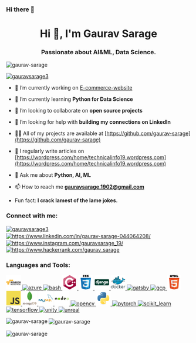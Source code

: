 ### Hi there 👋
<h1 align="center">Hi 👋, I'm Gaurav Sarage</h1>
<h3 align="center">Passionate about AI&ML, Data Science.</h3>

<p align="left"> <img src="https://komarev.com/ghpvc/?username=gaurav-sarage&label=Profile%20views&color=0e75b6&style=flat" alt="gaurav-sarage" /> </p>

<p align="left"> <a href="https://twitter.com/gauravsarage3" target="blank"><img src="https://img.shields.io/twitter/follow/gauravsarage3?logo=twitter&style=for-the-badge" alt="gauravsarage3" /></a> </p>

- 🔭 I’m currently working on [E-commerce-website](https://github.com/gaurav-sarage/E-commerce_website)

- 🌱 I’m currently learning **Python for Data Science**

- 👯 I’m looking to collaborate on **open source projects**

- 🤝 I’m looking for help with **building my connections on LinkedIn**

- 👨‍💻 All of my projects are available at [https://github.com/gaurav-sarage](https://github.com/gaurav-sarage)

- 📝 I regularly write articles on [https://wordpress.com/home/technicalinfo19.wordpress.com](https://wordpress.com/home/technicalinfo19.wordpress.com)

- 💬 Ask me about **Python, AI, ML**

- 📫 How to reach me **gauravsarage.1902@gmail.com**

- Fun fact: **I crack lamest of the lame jokes.**

<h3 align="left">Connect with me:</h3>
<p align="left">
<a href="https://twitter.com/gauravsarage3" target="blank"><img align="center" src="https://raw.githubusercontent.com/rahuldkjain/github-profile-readme-generator/master/src/images/icons/Social/twitter.svg" alt="gauravsarage3" height="30" width="40" /></a>
<a href="https://linkedin.com/in/https://www.linkedin.com/in/gaurav-sarage-044064208/" target="blank"><img align="center" src="https://raw.githubusercontent.com/rahuldkjain/github-profile-readme-generator/master/src/images/icons/Social/linked-in-alt.svg" alt="https://www.linkedin.com/in/gaurav-sarage-044064208/" height="30" width="40" /></a>
<a href="https://instagram.com/https://www.instagram.com/gauravsarage_19/" target="blank"><img align="center" src="https://raw.githubusercontent.com/rahuldkjain/github-profile-readme-generator/master/src/images/icons/Social/instagram.svg" alt="https://www.instagram.com/gauravsarage_19/" height="30" width="40" /></a>
<a href="https://www.hackerearth.com/https://www.hackerrank.com/gaurav_sarage" target="blank"><img align="center" src="https://raw.githubusercontent.com/rahuldkjain/github-profile-readme-generator/master/src/images/icons/Social/hackerearth.svg" alt="https://www.hackerrank.com/gaurav_sarage" height="30" width="40" /></a>
</p>

<h3 align="left">Languages and Tools:</h3>
<p align="left"> <a href="https://aws.amazon.com" target="_blank"> <img src="https://raw.githubusercontent.com/devicons/devicon/master/icons/amazonwebservices/amazonwebservices-original-wordmark.svg" alt="aws" width="40" height="40"/> </a> <a href="https://azure.microsoft.com/en-in/" target="_blank"> <img src="https://www.vectorlogo.zone/logos/microsoft_azure/microsoft_azure-icon.svg" alt="azure" width="40" height="40"/> </a> <a href="https://www.gnu.org/software/bash/" target="_blank"> <img src="https://www.vectorlogo.zone/logos/gnu_bash/gnu_bash-icon.svg" alt="bash" width="40" height="40"/> </a> <a href="https://www.w3schools.com/cpp/" target="_blank"> <img src="https://raw.githubusercontent.com/devicons/devicon/master/icons/cplusplus/cplusplus-original.svg" alt="cplusplus" width="40" height="40"/> </a> <a href="https://www.w3schools.com/css/" target="_blank"> <img src="https://raw.githubusercontent.com/devicons/devicon/master/icons/css3/css3-original-wordmark.svg" alt="css3" width="40" height="40"/> </a> <a href="https://www.djangoproject.com/" target="_blank"> <img src="https://raw.githubusercontent.com/devicons/devicon/master/icons/django/django-original.svg" alt="django" width="40" height="40"/> </a> <a href="https://www.docker.com/" target="_blank"> <img src="https://raw.githubusercontent.com/devicons/devicon/master/icons/docker/docker-original-wordmark.svg" alt="docker" width="40" height="40"/> </a> <a href="https://www.gatsbyjs.com/" target="_blank"> <img src="https://www.vectorlogo.zone/logos/gatsbyjs/gatsbyjs-icon.svg" alt="gatsby" width="40" height="40"/> </a> <a href="https://cloud.google.com" target="_blank"> <img src="https://www.vectorlogo.zone/logos/google_cloud/google_cloud-icon.svg" alt="gcp" width="40" height="40"/> </a> <a href="https://www.w3.org/html/" target="_blank"> <img src="https://raw.githubusercontent.com/devicons/devicon/master/icons/html5/html5-original-wordmark.svg" alt="html5" width="40" height="40"/> </a> <a href="https://developer.mozilla.org/en-US/docs/Web/JavaScript" target="_blank"> <img src="https://raw.githubusercontent.com/devicons/devicon/master/icons/javascript/javascript-original.svg" alt="javascript" width="40" height="40"/> </a> <a href="https://www.mongodb.com/" target="_blank"> <img src="https://raw.githubusercontent.com/devicons/devicon/master/icons/mongodb/mongodb-original-wordmark.svg" alt="mongodb" width="40" height="40"/> </a> <a href="https://www.mysql.com/" target="_blank"> <img src="https://raw.githubusercontent.com/devicons/devicon/master/icons/mysql/mysql-original-wordmark.svg" alt="mysql" width="40" height="40"/> </a> <a href="https://nodejs.org" target="_blank"> <img src="https://raw.githubusercontent.com/devicons/devicon/master/icons/nodejs/nodejs-original-wordmark.svg" alt="nodejs" width="40" height="40"/> </a> <a href="https://opencv.org/" target="_blank"> <img src="https://www.vectorlogo.zone/logos/opencv/opencv-icon.svg" alt="opencv" width="40" height="40"/> </a> <a href="https://www.python.org" target="_blank"> <img src="https://raw.githubusercontent.com/devicons/devicon/master/icons/python/python-original.svg" alt="python" width="40" height="40"/> </a> <a href="https://pytorch.org/" target="_blank"> <img src="https://www.vectorlogo.zone/logos/pytorch/pytorch-icon.svg" alt="pytorch" width="40" height="40"/> </a> <a href="https://scikit-learn.org/" target="_blank"> <img src="https://upload.wikimedia.org/wikipedia/commons/0/05/Scikit_learn_logo_small.svg" alt="scikit_learn" width="40" height="40"/> </a> <a href="https://www.tensorflow.org" target="_blank"> <img src="https://www.vectorlogo.zone/logos/tensorflow/tensorflow-icon.svg" alt="tensorflow" width="40" height="40"/> </a> <a href="https://unity.com/" target="_blank"> <img src="https://www.vectorlogo.zone/logos/unity3d/unity3d-icon.svg" alt="unity" width="40" height="40"/> </a> <a href="https://unrealengine.com/" target="_blank"> <img src="https://raw.githubusercontent.com/kenangundogan/fontisto/036b7eca71aab1bef8e6a0518f7329f13ed62f6b/icons/svg/brand/unreal-engine.svg" alt="unreal" width="40" height="40"/> </a> </p>

<p><img align="left" src="https://github-readme-stats.vercel.app/api/top-langs?username=gaurav-sarage&show_icons=true&locale=en&layout=compact" alt="gaurav-sarage" /></p>

<p>&nbsp;<img align="center" src="https://github-readme-stats.vercel.app/api?username=gaurav-sarage&show_icons=true&locale=en" alt="gaurav-sarage" /></p>

<p><img align="center" src="https://github-readme-streak-stats.herokuapp.com/?user=gaurav-sarage&" alt="gaurav-sarage" /></p>
